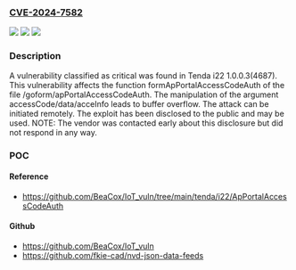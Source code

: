 ### [CVE-2024-7582](https://cve.mitre.org/cgi-bin/cvename.cgi?name=CVE-2024-7582)
![](https://img.shields.io/static/v1?label=Product&message=i22&color=blue)
![](https://img.shields.io/static/v1?label=Version&message=%3D%201.0.0.3(4687)%20&color=brighgreen)
![](https://img.shields.io/static/v1?label=Vulnerability&message=CWE-120%20Buffer%20Overflow&color=brighgreen)

### Description

A vulnerability classified as critical was found in Tenda i22 1.0.0.3(4687). This vulnerability affects the function formApPortalAccessCodeAuth of the file /goform/apPortalAccessCodeAuth. The manipulation of the argument accessCode/data/acceInfo leads to buffer overflow. The attack can be initiated remotely. The exploit has been disclosed to the public and may be used. NOTE: The vendor was contacted early about this disclosure but did not respond in any way.

### POC

#### Reference
- https://github.com/BeaCox/IoT_vuln/tree/main/tenda/i22/ApPortalAccessCodeAuth

#### Github
- https://github.com/BeaCox/IoT_vuln
- https://github.com/fkie-cad/nvd-json-data-feeds

